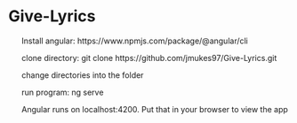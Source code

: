 # Give-Lyrics
<ul>
<p>Install angular: https://www.npmjs.com/package/@angular/cli</p>
<p>clone directory: git clone https://github.com/jmukes97/Give-Lyrics.git</p>
<p>change directories into the folder</p>
<p>run program: ng serve</p>
<p>Angular runs on localhost:4200. Put that in your browser to view the app</p>
  </ul>
